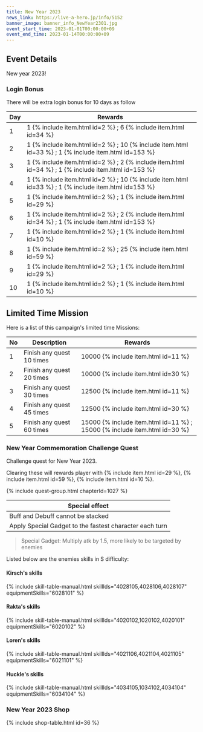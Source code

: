 ```yaml
---
title: New Year 2023
news_link: https://live-a-hero.jp/info/5152
banner_image: banner_info_NewYear2301.jpg
event_start_time: 2023-01-01T00:00:00+09
event_end_time: 2023-01-14T00:00:00+09
---
```


## Event Details

New year 2023!

### Login Bonus

There will be extra login bonus for 10 days as follow

| Day| Rewards |
|----|-----------------------------------------------------------|
| 1  | 1 {% include item.html id=2 %} ; 6 {% include item.html id=34 %} |
| 2  | 1 {% include item.html id=2 %} ; 10 {% include item.html id=33 %} ; 1 {% include item.html id=153 %} |
| 3  | 1 {% include item.html id=2 %} ; 2 {% include item.html id=34 %} ; 1 {% include item.html id=153 %}  |
| 4  | 1 {% include item.html id=2 %} ; 10 {% include item.html id=33 %} ; 1 {% include item.html id=153 %} |
| 5  | 1 {% include item.html id=2 %} ; 1 {% include item.html id=29 %} |
| 6  | 1 {% include item.html id=2 %} ; 2 {% include item.html id=34 %} ; 1 {% include item.html id=153 %} |
| 7  | 1 {% include item.html id=2 %} ; 1 {% include item.html id=10 %} |
| 8  | 1 {% include item.html id=2 %} ; 25 {% include item.html id=59 %} |
| 9  | 1 {% include item.html id=2 %} ; 1 {% include item.html id=29 %} |
| 10 | 1 {% include item.html id=2 %} ; 1 {% include item.html id=10 %} |

## Limited Time Mission

Here is a list of this campaign's limited time Missions:

| No  | Description      | Rewards      |
|----|-----------------------------------------------------------|----------------|
| 1  | Finish any quest 10 times | 10000 {% include item.html id=11 %}    |
| 2  | Finish any quest 20 times | 10000 {% include item.html id=30 %}    |
| 3  | Finish any quest 30 times | 12500 {% include item.html id=11 %}    |
| 4  | Finish any quest 45 times | 12500 {% include item.html id=30 %}    |
| 5  | Finish any quest 60 times | 15000 {% include item.html id=11 %} ; 15000 {% include item.html id=30 %} |

### New Year Commemoration Challenge Quest
Challenge quest for New Year 2023.

Clearing these will rewards player with {% include item.html id=29 %}, {% include item.html id=59 %}, {% include item.html id=10 %}.

{% include quest-group.html chapterId=1027 %}

| Special effect  | 
|--------|
| Buff and Debuff cannot be stacked   |    
| Apply Special Gadget to the fastest character each turn |  

> Special Gadget: Multiply atk by 1.5, more likely to be targeted by enemies

Listed below are the enemies skills in S difficulty:

#### Kirsch's skills

{% include skill-table-manual.html skillIds="4028105,4028106,4028107" equipmentSkills="6028101" %}

#### Rakta's skills

{% include skill-table-manual.html skillIds="4020102,1020102,4020101" equipmentSkills="6020102" %}

#### Loren's skills

{% include skill-table-manual.html skillIds="4021106,4021104,4021105" equipmentSkills="6021101" %}

#### Huckle's skills

{% include skill-table-manual.html skillIds="4034105,1034102,4034104" equipmentSkills="6034104" %}

### New Year 2023 Shop

{% include shop-table.html id=36 %}

